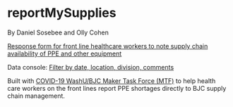 # reportMySupplies
By Daniel Sosebee and Olly Cohen 

[Response form for front line healthcare workers to note supply chain availability of PPE and other equipment](http://report-my-supplies.s3-website.us-east-2.amazonaws.com/form.html)

Data console: [Filter by date, location, division, comments](http://report-my-supplies.s3-website.us-east-2.amazonaws.com/portal.html)

Built with [COVID-19 WashU/BJC Maker Task Force (MTF)](https://engineering.wustl.edu/offices-services/non-academic/industry-relations/mtf/index.html) to help health care workers on the front lines report PPE shortages directly to BJC supply chain management. 
